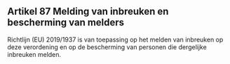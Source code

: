 ## Artikel 87 Melding van inbreuken en bescherming van melders

Richtlijn (EU) 2019/1937 is van toepassing op het melden van inbreuken op deze verordening en op de bescherming van personen die dergelijke inbreuken melden.
